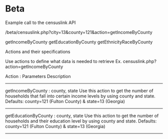 Beta
=====
Example call to the censuslink API

/beta/censuslink.php?city=13&county=121&action=getIncomeByCounty

getIncomeByCounty
getEducationByCounty
getEthnicityRaceByCounty


Actions and their specifications

Use actions to define what data is needed to retrieve
Ex. censuslink.php?action=getIncomeByCounty

Action : Parameters
Description

--------------------------------------------

getIncomeByCounty : county, state 
Use this action to get the number of households that fall into certain income levels by using county and state.
Defaults: county=121 (Fulton County) & state=13 (Georgia)


--------------------------------------------

getEducationByCounty : county, state
Use this action to get the number of households and their education level by using county and state.
Defaults: county=121 (Fulton County) & state=13 (Georgia)

--------------------------------------------

